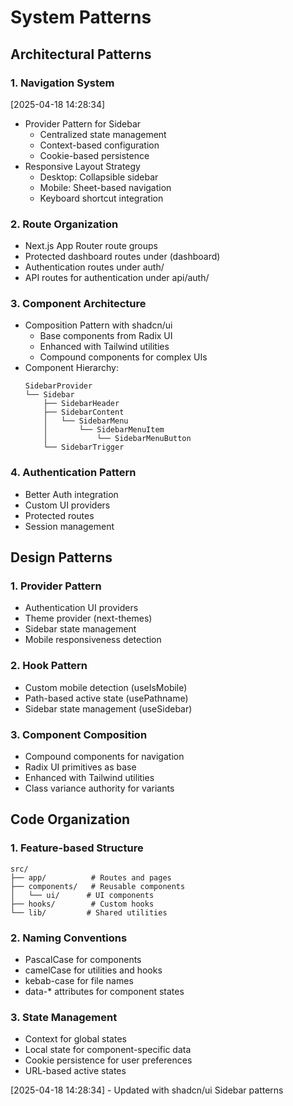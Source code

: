 # System Patterns

## Architectural Patterns

### 1. Navigation System

[2025-04-18 14:28:34]

- Provider Pattern for Sidebar
  - Centralized state management
  - Context-based configuration
  - Cookie-based persistence
- Responsive Layout Strategy
  - Desktop: Collapsible sidebar
  - Mobile: Sheet-based navigation
  - Keyboard shortcut integration

### 2. Route Organization

- Next.js App Router route groups
- Protected dashboard routes under (dashboard)
- Authentication routes under auth/
- API routes for authentication under api/auth/

### 3. Component Architecture

- Composition Pattern with shadcn/ui
  - Base components from Radix UI
  - Enhanced with Tailwind utilities
  - Compound components for complex UIs
- Component Hierarchy:
  ```
  SidebarProvider
  └── Sidebar
      ├── SidebarHeader
      ├── SidebarContent
      │   └── SidebarMenu
      │       └── SidebarMenuItem
      │           └── SidebarMenuButton
      └── SidebarTrigger
  ```

### 4. Authentication Pattern

- Better Auth integration
- Custom UI providers
- Protected routes
- Session management

## Design Patterns

### 1. Provider Pattern

- Authentication UI providers
- Theme provider (next-themes)
- Sidebar state management
- Mobile responsiveness detection

### 2. Hook Pattern

- Custom mobile detection (useIsMobile)
- Path-based active state (usePathname)
- Sidebar state management (useSidebar)

### 3. Component Composition

- Compound components for navigation
- Radix UI primitives as base
- Enhanced with Tailwind utilities
- Class variance authority for variants

## Code Organization

### 1. Feature-based Structure

```
src/
├── app/          # Routes and pages
├── components/   # Reusable components
│   └── ui/      # UI components
├── hooks/        # Custom hooks
└── lib/         # Shared utilities
```

### 2. Naming Conventions

- PascalCase for components
- camelCase for utilities and hooks
- kebab-case for file names
- data-\* attributes for component states

### 3. State Management

- Context for global states
- Local state for component-specific data
- Cookie persistence for user preferences
- URL-based active states

[2025-04-18 14:28:34] - Updated with shadcn/ui Sidebar patterns
